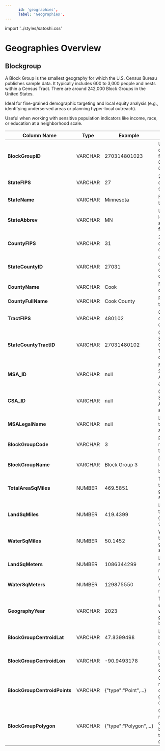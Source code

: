 ```yaml
---
      id: 'geographies',
      label: 'Geographies',
---
```



import '../styles/satoshi.css'

# Geographies Overview

## Blockgroup

A Block Group is the smallest geography for which the U.S. Census Bureau publishes sample data. It typically includes 600 to 3,000 people and nests within a Census Tract. There are around 242,000 Block Groups in the United States.

Ideal for fine-grained demographic targeting and local equity analysis (e.g., identifying underserved areas or planning hyper-local outreach).

Useful when working with sensitive population indicators like income, race, or education at a neighborhood scale.

<table class="hasura-table">
  <thead>
    <tr>
      <th>Column Name</th>
      <th>Type</th>
      <th>Example</th>
      <th>Description</th>
    </tr>
  </thead>
  <tbody>
    <tr><td><strong>BlockGroupID</strong></td><td>VARCHAR</td><td>270314801023</td><td>Unique 12-digit identifier for the Census Block Group.</td></tr>
    <tr><td><strong>StateFIPS</strong></td><td>VARCHAR</td><td>27</td><td>2-digit FIPS code for the state.</td></tr>
    <tr><td><strong>StateName</strong></td><td>VARCHAR</td><td>Minnesota</td><td>Full name of the state.</td></tr>
    <tr><td><strong>StateAbbrev</strong></td><td>VARCHAR</td><td>MN</td><td>USPS two-letter abbreviation for the state.</td></tr>
    <tr><td><strong>CountyFIPS</strong></td><td>VARCHAR</td><td>31</td><td>3-digit FIPS code for the county.</td></tr>
    <tr><td><strong>StateCountyID</strong></td><td>VARCHAR</td><td>27031</td><td>Concatenation of state and county FIPS codes.</td></tr>
    <tr><td><strong>CountyName</strong></td><td>VARCHAR</td><td>Cook</td><td>Name of the county.</td></tr>
    <tr><td><strong>CountyFullName</strong></td><td>VARCHAR</td><td>Cook County</td><td>Full name of the county.</td></tr>
    <tr><td><strong>TractFIPS</strong></td><td>VARCHAR</td><td>480102</td><td>Census Tract code (6 digits).</td></tr>
    <tr><td><strong>StateCountyTractID</strong></td><td>VARCHAR</td><td>27031480102</td><td>Combined State + County + Tract FIPS (11 digits).</td></tr>
    <tr><td><strong>MSA_ID</strong></td><td>VARCHAR</td><td>null</td><td>Metropolitan Statistical Area code, if applicable.</td></tr>
    <tr><td><strong>CSA_ID</strong></td><td>VARCHAR</td><td>null</td><td>Combined Statistical Area code, if applicable.</td></tr>
    <tr><td><strong>MSALegalName</strong></td><td>VARCHAR</td><td>null</td><td>Legal name of the MSA (if applicable).</td></tr>
    <tr><td><strong>BlockGroupCode</strong></td><td>VARCHAR</td><td>3</td><td>Block group number within the tract.</td></tr>
    <tr><td><strong>BlockGroupName</strong></td><td>VARCHAR</td><td>Block Group 3</td><td>Descriptive label for the block group.</td></tr>
    <tr><td><strong>TotalAreaSqMiles</strong></td><td>NUMBER</td><td>469.5851</td><td>Total area of the block group in square miles.</td></tr>
    <tr><td><strong>LandSqMiles</strong></td><td>NUMBER</td><td>419.4399</td><td>Land area of the block group in square miles.</td></tr>
    <tr><td><strong>WaterSqMiles</strong></td><td>NUMBER</td><td>50.1452</td><td>Water area of the block group in square miles.</td></tr>
    <tr><td><strong>LandSqMeters</strong></td><td>NUMBER</td><td>1086344299</td><td>Land area in square meters.</td></tr>
    <tr><td><strong>WaterSqMeters</strong></td><td>NUMBER</td><td>129875550</td><td>Water area in square meters.</td></tr>
    <tr><td><strong>GeographyYear</strong></td><td>VARCHAR</td><td>2023</td><td>The year associated with the geographic boundaries.</td></tr>
    <tr><td><strong>BlockGroupCentroidLat</strong></td><td>VARCHAR</td><td>47.8399498</td><td>Latitude of the block group centroid.</td></tr>
    <tr><td><strong>BlockGroupCentroidLon</strong></td><td>VARCHAR</td><td>-90.9493178</td><td>Longitude of the block group centroid.</td></tr>
    <tr><td><strong>BlockGroupCentroidPoints</strong></td><td>VARCHAR</td><td>{"type":"Point",...}</td><td>GeoJSON representation of the block group centroid.</td></tr>
    <tr><td><strong>BlockGroupPolygon</strong></td><td>VARCHAR</td><td>{"type":"Polygon",...}</td><td>GeoJSON representation of the full boundary of the block group.</td></tr>
  </tbody>
</table>

